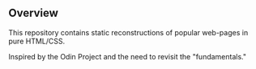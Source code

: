 ## Overview
This repository contains static reconstructions of popular web-pages in pure HTML/CSS.

Inspired by the Odin Project and the need to revisit the "fundamentals."
